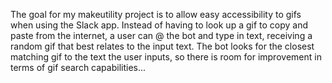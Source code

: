 The goal for my makeutility project is to allow easy accessibility to gifs when using the Slack app.
Instead of having to look up a gif to copy and paste from the internet, a user can @ the bot and type in text, receiving a random gif that best relates to the input text. The bot looks for the closest matching gif to the text the user inputs, so there is room for improvement in terms of gif search capabilities...